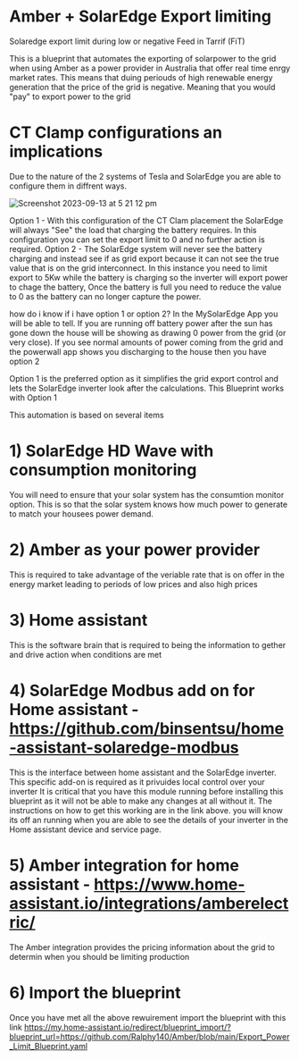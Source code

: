 # Amber + SolarEdge Export limiting
Solaredge export limit during low or negative Feed in Tarrif (FiT) 

This is a blueprint that automates the exporting of solarpower to the grid when using Amber as a power provider in Australia that offer real time enrgy market rates.
This means that duing periouds of high renewable energy generation that the price of the grid is negative. Meaning that you would "pay" to export power to the grid

# CT Clamp configurations an implications 

Due to the nature of the 2 systems of Tesla and SolarEdge you are able to configure them in diffrent ways. 

![Screenshot 2023-09-13 at 5 21 12 pm](https://github.com/Ralphy140/Amber/assets/85327073/8f02e8af-f7f9-443d-837d-5acb1965b78b)


Option 1 - With this configuration of the CT Clam placement the SolarEdge will always "See" the load that charging the battery requires. In this configuration you can set the export limit to 0 and no further action is required. 
Option 2 - The SolarEdge system will never see the battery charging and instead see if as grid export because it can not see the true value that is on the grid interconnect. In this instance you need to limit export to 5Kw while the battery is charging so the inverter will export power to chage the battery, Once the battery is full you need to reduce the value to 0 as the battery can no longer capture the power. 

how do i know if i have option 1 or option 2? In the MySolarEdge App you will be able to tell. If you are running off battery power after the sun has gone down the house will be showing as drawing 0 power from the grid (or very close). If you see normal amounts of power coming from the grid and the powerwall app shows you discharging to the house then you have option 2

Option 1 is the preferred option as it simplifies the grid export control and lets the SolarEdge inverter look after the calculations. This Blueprint works with Option 1 

This automation is based on several items 
# 1) SolarEdge HD Wave with consumption monitoring 
You will need to ensure that your solar system has the consumtion monitor option. This is so that the solar system knows how much power to 
generate to match your housees power demand. 
# 2) Amber as your power provider 
This is required to take advantage of the veriable rate that is on offer in the energy market leading to periods of low prices and also high prices 
# 3) Home assistant 
This is the software brain that is required to being the information to gether and drive action when conditions are met 
# 4) SolarEdge Modbus add on for Home assistant  - https://github.com/binsentsu/home-assistant-solaredge-modbus
This is the interface between home assistant and the SolarEdge inverter. This specific add-on is required as it privuides local control over your inverter 
It is critical that you have this module running before installing this blueprint as it will not be able to make any changes at all without it. 
The instructions on how to get this working are in the link above. you will know its off an running when you are able to see the details of your inverter in the 
Home assistant device and service page.
# 5) Amber integration for home assistant - https://www.home-assistant.io/integrations/amberelectric/
The Amber integration provides the pricing information about the grid to determin when you should be limiting production 
# 6) Import the  blueprint 
Once you have met all the above rewuirement import the blueprint with this link https://my.home-assistant.io/redirect/blueprint_import/?blueprint_url=https://github.com/Ralphy140/Amber/blob/main/Export_Power_Limit_Blueprint.yaml


      


